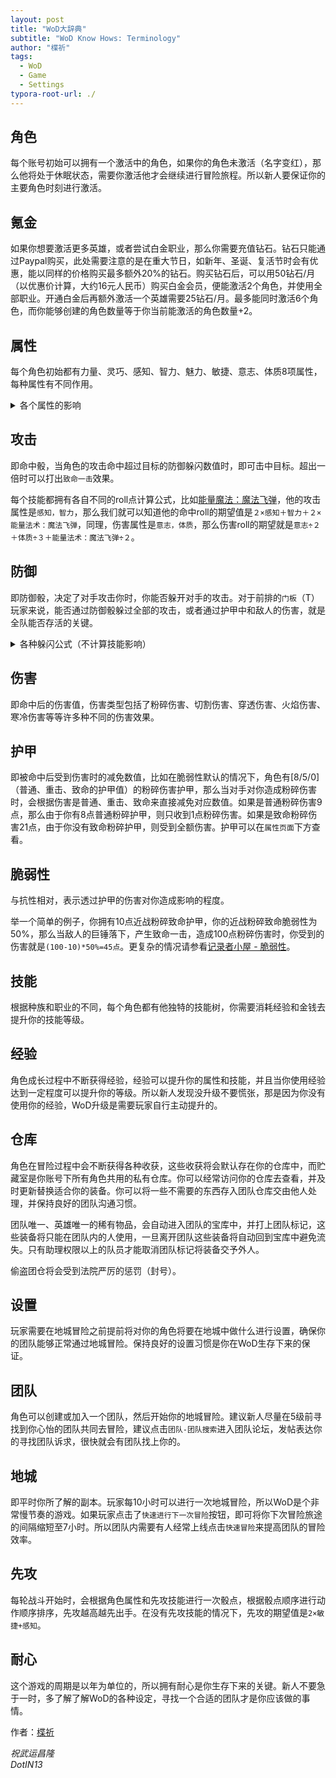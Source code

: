```yaml
---
layout: post
title: "WoD大辞典"
subtitle: "WoD Know Hows: Terminology"
author: "楪祈"
tags:
  - WoD
  - Game
  - Settings
typora-root-url: ./
---
```


## 角色

每个账号初始可以拥有一个激活中的角色，如果你的角色未激活（名字变红），那么他将处于休眠状态，需要你激活他才会继续进行冒险旅程。所以新人要保证你的主要角色时刻进行激活。

## 氪金

如果你想要激活更多英雄，或者尝试白金职业，那么你需要充值钻石。钻石只能通过Paypal购买，此处需要注意的是在重大节日，如新年、圣诞、复活节时会有优惠，能以同样的价格购买最多额外20%的钻石。购买钻石后，可以用50钻石/月（以优惠价计算，大约16元人民币）购买白金会员，便能激活2个角色，并使用全部职业。开通白金后再额外激活一个英雄需要25钻石/月。最多能同时激活6个角色，而你能够创建的角色数量等于你当前能激活的角色数量+2。

## 属性

每个角色初始都有力量、灵巧、感知、智力、魅力、敏捷、意志、体质8项属性，每种属性有不同作用。

<details><summary>各个属性的影响</summary>
{% highlight plaintext %}
力量 st 影响近战远程伤害和体力
体质 co 影响体力（比力量的影响大）
智力 in 影响法力和魔法防御
灵巧 dx 影响近战远程命中和近战躲闪
魅力 ch 影响诅咒和治愈能力，诅咒攻击命中和躲闪
敏捷 ag 影响近战躲闪和远程伤害及出手速度
感知 pe 影响远程命中和躲闪及出手速度
意志 wi 影响魔法和诅咒躲闪，法力（比智力影响大）
体力 3*体质+2*力量
法力 3*意志+2*智力
先攻 2*敏捷+感知
{% endhighlight %}
</details>

## 攻击

即命中骰，当角色的攻击命中超过目标的防御躲闪数值时，即可击中目标。超出一倍时可以打出`致命一击`效果。

每个技能都拥有各自不同的roll点计算公式，比如[能量魔法：魔法飞弹](http://canto.world-of-dungeons.org/wod/spiel/hero/skill.php?name=%E8%83%BD%E9%87%8F%E6%B3%95%E6%9C%AF%EF%BC%9A%E9%AD%94%E6%B3%95%E9%A3%9E%E5%BC%B9)，他的攻击属性是`感知，智力`，那么我们就可以知道他的命中roll的期望值是`２×感知＋智力＋２×能量法术：魔法飞弹`，同理，伤害属性是`意志，体质`，那么伤害roll的期望就是`意志÷２＋体质÷３＋能量法术：魔法飞弹÷２`。

## 防御

即防御骰，决定了对手攻击你时，你能否躲开对手的攻击。对于前排的`门板`（T）玩家来说，能否通过防御骰躲过全部的攻击，或者通过护甲中和敌人的伤害，就是全队能否存活的关键。

<details><summary>各种躲闪公式（不计算技能影响）</summary>
{% highlight plaintext %}
近战 2*敏捷+灵巧
远程 2*敏捷+感知
魔法 2*意志+智力
心理 2*意志+魅力
诅咒 2*魅力+意志
疾病 2*体质+魅力
陷阱 2*感知+敏捷
自然 2*意志+敏捷
偷袭 2*感知+智力
爆破 2*敏捷+感知
冲击 2*灵巧+力量
魔法弹 2*智力+敏捷
撞击 3*敏捷
{% endhighlight %}
</details>


## 伤害

即命中后的伤害值，伤害类型包括了粉碎伤害、切割伤害、穿透伤害、火焰伤害、寒冷伤害等等许多种不同的伤害效果。

## 护甲

即被命中后受到伤害时的减免数值，比如在脆弱性默认的情况下，角色有[8/5/0]（普通、重击、致命的护甲值）的粉碎伤害护甲，那么当对手对你造成粉碎伤害时，会根据伤害是普通、重击、致命来直接减免对应数值。如果是普通粉碎伤害9点，那么由于你有8点普通粉碎护甲，则只收到1点粉碎伤害。如果是致命粉碎伤害21点，由于你没有致命粉碎护甲，则受到全额伤害。护甲可以在`属性页面`下方查看。

## 脆弱性

与抗性相对，表示透过护甲的伤害对你造成影响的程度。

举一个简单的例子，你拥有10点近战粉碎致命护甲，你的近战粉碎致命脆弱性为50%，那么当敌人的巨锤落下，产生致命一击，造成100点粉碎伤害时，你受到的伤害就是`(100-10)*50%=45点`。更复杂的情况请参看[记录者小屋 - 脆弱性](http://canto.world-of-dungeons.org/wod/spiel/forum/viewtopic.php?id=1440733&board=kein)。

## 技能

根据种族和职业的不同，每个角色都有他独特的技能树，你需要消耗经验和金钱去提升你的技能等级。

## 经验

角色成长过程中不断获得经验，经验可以提升你的属性和技能，并且当你使用经验达到一定程度可以提升你的等级。所以新人发现没升级不要慌张，那是因为你没有使用你的经验，WoD升级是需要玩家自行主动提升的。

## 仓库

角色在冒险过程中会不断获得各种收获，这些收获将会默认存在你的仓库中，而贮藏室是你账号下所有角色共用的私有仓库。你可以经常访问你的仓库去查看，并及时更新替换适合你的装备。你可以将一些不需要的东西存入团队仓库交由他人处理，并保持良好的团队沟通习惯。

团队唯一、英雄唯一的稀有物品，会自动进入团队的宝库中，并打上团队标记，这些装备将只能在团队内的人使用，一旦离开团队这些装备将自动回到宝库中避免流失。只有助理权限以上的队员才能取消团队标记将装备交予外人。

偷盗团仓将会受到法院严厉的惩罚（封号）。

## 设置

玩家需要在地城冒险之前提前将对你的角色将要在地城中做什么进行设置，确保你的团队能够正常通过地城冒险。保持良好的设置习惯是你在WoD生存下来的保证。

## 团队

角色可以创建或加入一个团队，然后开始你的地城冒险。建议新人尽量在5级前寻找到你心怡的团队共同去冒险，建议点击`团队-团队搜索`进入团队论坛，发帖表达你的寻找团队诉求，很快就会有团队找上你的。

## 地城

即平时你所了解的副本。玩家每10小时可以进行一次地城冒险，所以WoD是个非常慢节奏的游戏。如果玩家点击了`快速进行下一次冒险`按钮，即可将你下次冒险旅途的间隔缩短至7小时。所以团队内需要有人经常上线点击`快速冒险`来提高团队的冒险效率。

## 先攻

每轮战斗开始时，会根据角色属性和先攻技能进行一次骰点，根据骰点顺序进行动作顺序排序，先攻越高越先出手。在没有先攻技能的情况下，先攻的期望值是`2×敏捷+感知`。

## 耐心

这个游戏的周期是以年为单位的，所以拥有耐心是你生存下来的关键。新人不要急于一时，多了解了解WoD的各种设定，寻找一个合适的团队才是你应该做的事情。



作者：[楪祈](http://canto.world-of-dungeons.org/wod/spiel/profiles/player.php?id=79747&session_hero_id=168332)

*祝武运昌隆  
DotIN13*